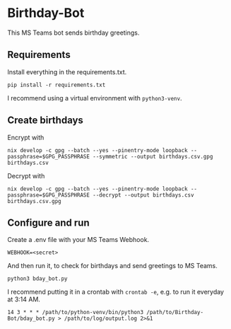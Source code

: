 # Birthday-Bot
This MS Teams bot sends birthday greetings.

## Requirements

Install everything in the requirements.txt.
```
pip install -r requirements.txt
```
I recommend using a virtual environment with `python3-venv`.

## Create birthdays
Encrypt with
```
nix develop -c gpg --batch --yes --pinentry-mode loopback --passphrase=$GPG_PASSPHRASE --symmetric --output birthdays.csv.gpg birthdays.csv
```

Decrypt with
```
nix develop -c gpg --batch --yes --pinentry-mode loopback --passphrase=$GPG_PASSPHRASE --decrypt --output birthdays.csv birthdays.csv.gpg
```

## Configure and run

Create a .env file with your MS Teams Webhook.
```
WEBHOOK=<secret>
```

And then run it, to check for birthdays and send greetings to MS Teams.
```
python3 bday_bot.py
```

I recommend putting it in a crontab with `crontab -e`, e.g. to run it everyday at 3:14 AM.
```
14 3 * * * /path/to/python-venv/bin/python3 /path/to/Birthday-Bot/bday_bot.py > /path/to/log/output.log 2>&1
```
